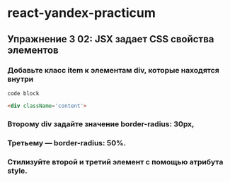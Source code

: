 # react-yandex-practicum
## Упражнение 3 02: JSX задает CSS свойства элементов
### Добавьте класс item к элементам div, которые находятся внутри 
```
code block
```
```HTML
<div className='content'>
```  
### Второму div задайте значение border-radius: 30px, 
### Третьему — border-radius: 50%. 
### Cтилизуйте второй и третий элемент с помощью атрибута style.
